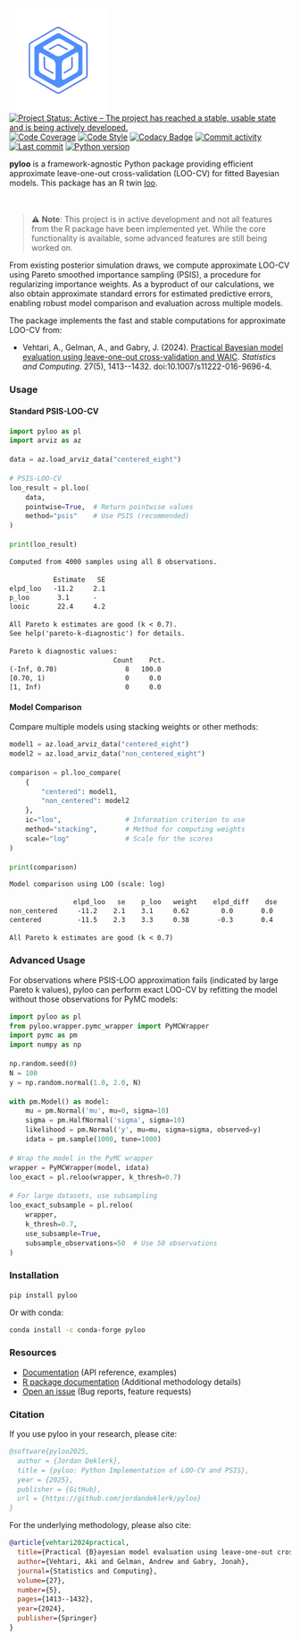 <!-- <h1 align="center">
<img src="./assets/pyloo_logo.png"  width="300">
</h1> -->

<img src="./assets/logo_symbol.png"  width="175" align="left">

<!-- [![PyPI Downloads](https://img.shields.io/pypi/dm/pyloo.svg?label=Pypi%20downloads)](https://pypi.org/project/pyloo/) -->
<!-- [![Conda Downloads](https://img.shields.io/conda/dn/conda-forge/pyloo.svg?label=Conda%20downloads)](https://anaconda.org/conda-forge/pyloo) -->
[![Project Status: Active – The project has reached a stable, usable state and is being actively developed.](https://www.repostatus.org/badges/latest/active.svg)](https://www.repostatus.org/#active)
[![Code Coverage](https://codecov.io/gh/jordandeklerk/pyloo/branch/main/graph/badge.svg)](https://codecov.io/gh/jordandeklerk/pyloo)
[![Code Style](https://img.shields.io/badge/code%20style-black-000000.svg)](https://github.com/ambv/black)
[![Codacy Badge](https://app.codacy.com/project/badge/Grade/1c08ec7d782c451784293c996537de14)](https://www.codacy.com/gh/jordandeklerk/pyloo/dashboard?utm_source=github.com&amp;utm_medium=referral&amp;utm_content=jordandeklerk/pyloo&amp;utm_campaign=Badge_Grade)
[![Commit activity](https://img.shields.io/github/commit-activity/m/jordandeklerk/pyloo)](https://github.com/jordandeklerk/pyloo/graphs/commit-activity)
[![Last commit](https://img.shields.io/github/last-commit/jordandeklerk/pyloo)](https://github.com/jordandeklerk/pyloo/graphs/commit-activity)
[![Python version](https://img.shields.io/badge/3.10%20%7C%203.11%20%7C%203.12-blue)](https://www.python.org/)

__pyloo__ is a framework-agnostic Python package providing efficient approximate leave-one-out cross-validation (LOO-CV) for fitted Bayesian models. This package has an R twin [loo](https://github.com/stan-dev/loo).
<br><br><br>
> ⚠️ **Note**: This project is in active development and not all features from the R package have been implemented yet. While the core functionality is available, some advanced features are still being worked on.


From existing posterior simulation draws, we compute approximate LOO-CV using Pareto smoothed importance sampling (PSIS), a procedure for regularizing importance weights. As a byproduct of our calculations, we also obtain approximate standard errors for estimated predictive errors, enabling robust model comparison and evaluation across multiple models.


The package implements the fast and stable computations for approximate LOO-CV from:

* Vehtari, A., Gelman, A., and Gabry, J. (2024). [Practical Bayesian model evaluation using leave-one-out cross-validation and WAIC](https://arxiv.org/abs/1507.02646). _Statistics and Computing_. 27(5), 1413--1432. doi:10.1007/s11222-016-9696-4.

### Usage

#### Standard PSIS-LOO-CV
```python
import pyloo as pl
import arviz as az

data = az.load_arviz_data("centered_eight")

# PSIS-LOO-CV
loo_result = pl.loo(
    data,
    pointwise=True,  # Return pointwise values
    method="psis"    # Use PSIS (recommended)
)

print(loo_result)
```
```
Computed from 4000 samples using all 8 observations.

           Estimate   SE
elpd_loo   -11.2     2.1
p_loo       3.1      -
looic       22.4     4.2

All Pareto k estimates are good (k < 0.7).
See help('pareto-k-diagnostic') for details.

Pareto k diagnostic values:
                          Count    Pct.
(-Inf, 0.70)                 8   100.0
[0.70, 1)                    0     0.0
[1, Inf)                     0     0.0
```

#### Model Comparison
Compare multiple models using stacking weights or other methods:

```python
model1 = az.load_arviz_data("centered_eight")
model2 = az.load_arviz_data("non_centered_eight")

comparison = pl.loo_compare(
    {
        "centered": model1,
        "non_centered": model2
    },
    ic="loo",                # Information criterion to use
    method="stacking",       # Method for computing weights
    scale="log"              # Scale for the scores
)

print(comparison)
```
```
Model comparison using LOO (scale: log)

                elpd_loo   se    p_loo   weight    elpd_diff    dse
non_centered     -11.2    2.1    3.1     0.62        0.0       0.0
centered         -11.5    2.3    3.3     0.38       -0.3       0.4

All Pareto k estimates are good (k < 0.7)
```

### Advanced Usage
For observations where PSIS-LOO approximation fails (indicated by large Pareto k values), pyloo can perform exact LOO-CV by refitting the model without those observations for PyMC models:

```python
import pyloo as pl
from pyloo.wrapper.pymc_wrapper import PyMCWrapper
import pymc as pm
import numpy as np

np.random.seed(0)
N = 100
y = np.random.normal(1.0, 2.0, N)

with pm.Model() as model:
    mu = pm.Normal('mu', mu=0, sigma=10)
    sigma = pm.HalfNormal('sigma', sigma=10)
    likelihood = pm.Normal('y', mu=mu, sigma=sigma, observed=y)
    idata = pm.sample(1000, tune=1000)

# Wrap the model in the PyMC wrapper
wrapper = PyMCWrapper(model, idata)
loo_exact = pl.reloo(wrapper, k_thresh=0.7)

# For large datasets, use subsampling
loo_exact_subsample = pl.reloo(
    wrapper,
    k_thresh=0.7,
    use_subsample=True,
    subsample_observations=50  # Use 50 observations
)
```

### Installation

```bash
pip install pyloo
```

Or with conda:

```bash
conda install -c conda-forge pyloo
```

### Resources

* [Documentation](https://pyloo.readthedocs.io/) (API reference, examples)
* [R package documentation](https://mc-stan.org/loo/reference/index.html) (Additional methodology details)
* [Open an issue](https://github.com/jordandeklerk/pyloo/issues) (Bug reports, feature requests)

### Citation

If you use pyloo in your research, please cite:

```bibtex
@software{pyloo2025,
  author = {Jordan Deklerk},
  title = {pyloo: Python Implementation of LOO-CV and PSIS},
  year = {2025},
  publisher = {GitHub},
  url = {https://github.com/jordandeklerk/pyloo}
}
```

For the underlying methodology, please also cite:

```bibtex
@article{vehtari2024practical,
  title={Practical {B}ayesian model evaluation using leave-one-out cross-validation and {WAIC}},
  author={Vehtari, Aki and Gelman, Andrew and Gabry, Jonah},
  journal={Statistics and Computing},
  volume={27},
  number={5},
  pages={1413--1432},
  year={2024},
  publisher={Springer}
}
